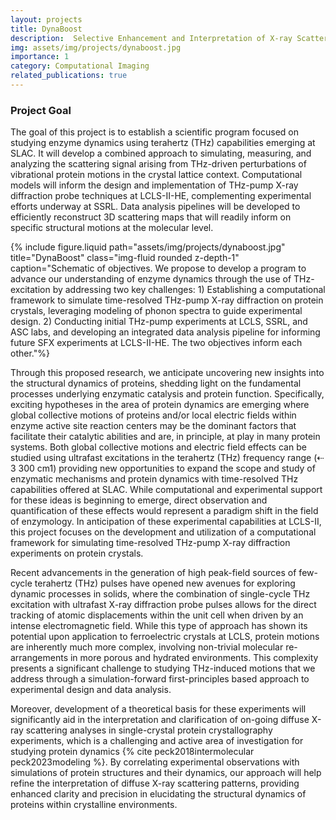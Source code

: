 ```yaml
---
layout: projects
title: DynaBoost
description:  Selective Enhancement and Interpretation of X-ray Scattering Signals from Protein Crystals under Terahertz Excitation
img: assets/img/projects/dynaboost.jpg
importance: 1
category: Computational Imaging
related_publications: true
---
```

### Project Goal
The goal of this project is to establish a scientific program focused on studying enzyme dynamics using terahertz (THz) capabilities emerging at SLAC. It will develop a combined approach to simulating, measuring, and analyzing the scattering signal arising from THz-driven perturbations of vibrational protein motions in the crystal lattice context. Computational models will inform the design and implementation of THz-pump X-ray diffraction probe techniques at LCLS-II-HE, complementing experimental efforts underway at SSRL. Data analysis pipelines will be developed to efficiently reconstruct 3D scattering maps that will readily inform on specific structural motions at the molecular level.

{% include figure.liquid path="assets/img/projects/dynaboost.jpg" title="DynaBoost" class="img-fluid rounded z-depth-1" caption="Schematic of objectives. We propose to develop a program to advance our understanding of enzyme dynamics through the use of THz- excitation by addressing two key challenges: 1) Establishing a computational framework to simulate time-resolved THz-pump X-ray diffraction on protein crystals, leveraging modeling of phonon spectra to guide experimental design. 2) Conducting initial THz-pump experiments at LCLS, SSRL, and ASC labs, and developing an integrated data analysis pipeline for informing future SFX experiments at LCLS-II-HE. The two objectives inform each other."%}

Through this proposed research, we anticipate uncovering new insights into the structural dynamics of proteins, shedding light on the fundamental processes underlying enzymatic catalysis and protein function. Specifically, exciting hypotheses in the area of protein dynamics are emerging where global collective motions of proteins and/or local electric fields within enzyme active site reaction centers may be the dominant factors that facilitate their catalytic abilities and are, in principle, at play in many protein systems. Both global collective motions and electric field effects can be studied using ultrafast excitations in the terahertz (THz) frequency range (⇠ 3   300 cm 1) providing new opportunities to expand the scope and study of enzymatic mechanisms and protein dynamics with time-resolved THz capabilities offered at SLAC. While computational and experimental support for these ideas is beginning to emerge, direct observation and quantification of these effects would represent a paradigm shift in the field of enzymology. In anticipation of these experimental capabilities at LCLS-II, this project focuses on the development and utilization of a computational framework for simulating time-resolved THz-pump X-ray diffraction experiments on protein crystals.

Recent advancements in the generation of high peak-field sources of few-cycle terahertz (THz) pulses have opened new avenues for exploring dynamic processes in solids, where the combination of single-cycle THz excitation with ultrafast X-ray diffraction probe pulses allows for the direct tracking of atomic displacements within the unit cell when driven by an intense electromagnetic field. While this type of approach has shown its potential upon application to ferroelectric crystals at LCLS, protein motions are inherently much more complex, involving non-trivial molecular re- arrangements in more porous and hydrated environments. This complexity presents a significant challenge to studying THz-induced motions that we address through a simulation-forward first-principles based approach to experimental design and data analysis.

Moreover, development of a theoretical basis for these experiments will significantly aid in the interpretation and clarification of on-going diffuse X-ray scattering analyses in single-crystal protein crystallography experiments, which is a challenging and active area of investigation for studying protein dynamics {% cite peck2018intermolecular peck2023modeling %}. By correlating experimental observations with simulations of protein structures and their dynamics, our approach will help refine the interpretation of diffuse X-ray scattering patterns, providing enhanced clarity and precision in elucidating the structural dynamics of proteins within crystalline environments.
